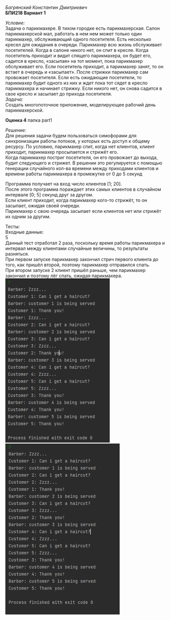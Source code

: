 *Багрянский Константин Дмитриевич*  
**БПИ218 Вариант 1**

*Условие:*  
Задача о парикмахере. В тихом городке есть парикмахерская. Салон парикмахерской мал, работать в нем нем может только один парикмахер, обслуживающий одного посетителя. Есть несколько кресел для ожидания в очереди. Парикмахер всю жизнь обслуживает посетителей. Когда в салоне никого нет, он спит в кресле. Когда посетитель приходит и видит спящего парикмахера, он будет его, садится в кресло, «засыпая» на тот момент, пока парикмахер обслуживает его. Если посетитель приходит, а парикмахер занят, то он
встает в очередь и «засыпает». После стрижки парикмахер сам провожает посетителя. Если есть ожидающие посетители, то парикмахер будит одного из
них и ждет пока тот сядет в кресло парикмахера и начинает стрижку. Если
никого нет, он снова садится в свое кресло и засыпает до прихода посетителя.  
*Задача:*  
Создать многопоточное приложение, моделирующее рабочий день парикмахерской.  

**Оценка 4** папка part1  

*Решение:*  
Для решения задачи будем пользоваться симофорами для синхронизации работы
потоков, у которых есть доступ к общему ресурсу.
По условию, парикмахер спит, когда нет клиентов, клиент приходит, парикмахер просыпается и стрижёт его.  
Когда парикмахер постриг посетителя, он его провожает до выхода, будит следующего и стрижет.
В решении это регулируется с помощью генерации случайного кол-ва времени между приходами клиентов и времени работы парикмахера в промежутке от 0 до 5 секунд   
  
Программа получает на вход число клиентов [1; 20].  
После этого программа пораждает этих самых клиентов в случайном интервале [0; 5] секунд друг за другом.   
Если клиент приходит, когда парикмахер кого-то стрижёт, то он засыпает, ожидая своей очереди.  
Парикмахер с свою очередь засыпает если клиентов нет или стрижёт их одним за другим.  

Тесты:  
Входные данные:  
5  
Данный тест отработал 2 раза, поскольку время работы парикмахера и интервал между клиентами случайные величины, то результаты разняться.  
При первом запуске парикмахер закончил стрич первого клиента до того, как пришёл второй, поэтому парикмахер отправился спать.  
При втором запуске 2 клиент пришёл раньше, чем парикмахер закончил и поэтому лёг спать, ожидая парикмахера.  
![alt text](part1/test1.jpg)
![alt text](part1/test2.jpg)
